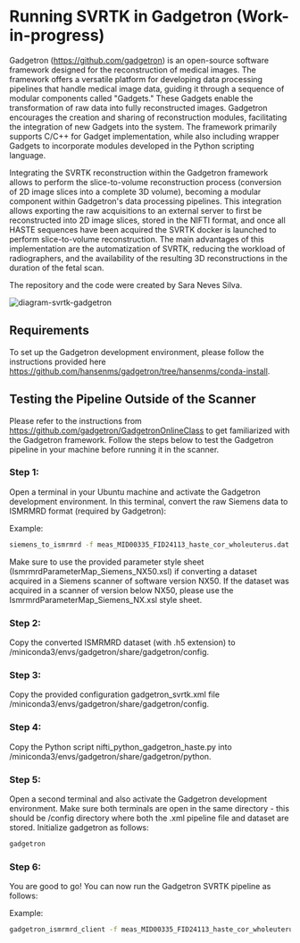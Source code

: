 # Running SVRTK in Gadgetron (Work-in-progress)

Gadgetron (https://github.com/gadgetron) is an open-source software framework designed for the reconstruction of medical images. The framework offers a versatile platform for developing data processing pipelines that handle medical image data, guiding it through a sequence of modular components called "Gadgets." These Gadgets enable the transformation of raw data into fully reconstructed images. Gadgetron encourages the creation and sharing of reconstruction modules, facilitating the integration of new Gadgets into the system. The framework primarily supports C/C++ for Gadget implementation, while also including wrapper Gadgets to incorporate modules developed in the Python scripting language.

Integrating the SVRTK reconstruction within the Gadgetron framework allows to perform the slice-to-volume reconstruction process (conversion of 2D image slices into a complete 3D volume), becoming a modular component within Gadgetron's data processing pipelines. This integration allows exporting the raw acquisitions to an external server to first be reconstructed into 2D image slices, stored in the NIFTI format, and once all HASTE sequences have been acquired the SVRTK docker is launched to perform slice-to-volume reconstruction. The main advantages of this implementation are the automatization of SVRTK, reducing the workload of radiographers, and the availability of the resulting 3D reconstructions in the duration of the fetal scan.

The repository and the code were created by Sara Neves Silva.

![diagram-svrtk-gadgetron](https://github.com/SVRTK/gadgetron-svrtk-integration/assets/72754856/1b1f3e79-8cca-40cb-9a35-d956d70f8415)

## Requirements

To set up the Gadgetron development environment, please follow the instructions provided here https://github.com/hansenms/gadgetron/tree/hansenms/conda-install.

## Testing the Pipeline Outside of the Scanner

Please refer to the instructions from https://github.com/gadgetron/GadgetronOnlineClass to get familiarized with the Gadgetron framework. Follow the steps below to test the Gadgetron pipeline in your machine before running it in the scanner.

### Step 1: 
Open a terminal in your Ubuntu machine and activate the Gadgetron development environment. In this terminal, convert the raw Siemens data to ISMRMRD format (required by Gadgetron):

Example:
```bash
siemens_to_ismrmrd -f meas_MID00335_FID24113_haste_cor_wholeuterus.dat --skipSyncData -x IsmrmrdParameterMap_Siemens_NX50.xsl -z 2 -o meas_MID00335_FID24113_haste_cor_wholeuterus.h5
```
Make sure to use the provided parameter style sheet (IsmrmrdParameterMap_Siemens_NX50.xsl) if converting a dataset acquired in a Siemens scanner of software version NX50. If the dataset was acquired in a scanner of version below NX50, please use the IsmrmrdParameterMap_Siemens_NX.xsl style sheet.

### Step 2: 
Copy the converted ISMRMRD dataset (with .h5 extension) to /miniconda3/envs/gadgetron/share/gadgetron/config.

### Step 3: 
Copy the provided configuration gadgetron_svrtk.xml file /miniconda3/envs/gadgetron/share/gadgetron/config.

### Step 4:
Copy the Python script nifti_python_gadgetron_haste.py into /miniconda3/envs/gadgetron/share/gadgetron/python.

### Step 5:
Open a second terminal and also activate the Gadgetron development environment. Make sure both terminals are open in the same directory - this should be /config directory where both the .xml pipeline file and dataset are stored. Initialize gadgetron as follows:

```bash
gadgetron
```
### Step 6: 
You are good to go! You can now run the Gadgetron SVRTK pipeline as follows:

Example:
```bash
gadgetron_ismrmrd_client -f meas_MID00335_FID24113_haste_cor_wholeuterus.h5 -C gadgetron_svrtk.xml -o meas_MID00335_FID24113_haste_cor_wholeuterus_r001.h5
```

